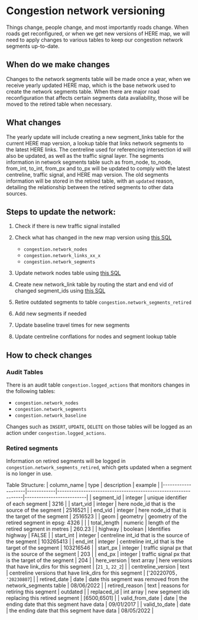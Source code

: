# Congestion network versioning

Things change, people change, and most importantly roads change. When roads get reconfigured, or when we get new versions of HERE map, we will need to apply changes to various tables to keep our congestion network segments up-to-date. 

## When do we make changes

Changes to the network segments table will be made once a year, when we receive yearly updated HERE map, which is the base network used to create the network segments table. When there are major road reconfiguration that affects certain segments data avaliability, those will be moved to the retired table when necessary. 

## What changes

The yearly update will include creating a new segment_links table for the current HERE map version, a lookup table that links network segments to the latest HERE links. The centreline used for referencing intersection id will also be updated, as well as the traffic signal layer. The segments information in network segments table such as from_node, to_node, from_int, to_int, from_px and to_px will be updated to comply with the latest centreline, traffic signal, and HERE map version. The old segments information will be stored in the retired table, with an `updated` reason, detailing the relationship between the retired segments to other data sources.  

## Steps to update the network:

1) Check if there is new traffic signal installed 

2) Check what has changed in the new map version using [this SQL](/sql/update/find_changes)
    - `congestion.network_nodes`
    - `congestion.network_links_xx_x`
    - `congestion.network_segments`

3) Update network nodes table using  [this SQL](/sql/update/update_nodes.sql)

4) Create new network_link table by routing the start and end vid of changed segment_ids using [this SQL](/sql/update/update_links.sql)

5) Retire outdated segments to table `congestion.network_segments_retired`

6) Add new segments if needed

7) Update baseline travel times for new segments

6) Update centreline conflations for nodes and segment lookup table

## How to check changes

### Audit Tables
There is an audit table `congestion.logged_actions` that monitors changes in the following tables:
- `congestion.network_nodes`
- `congestion.network_segments`
- `congestion.network_baseline`

Changes such as `INSERT`, `UPDATE`, `DELETE` on those tables will be logged as an action under `congestion.logged_actions`.

### Retired segments
Information on retired segments will be logged in `congestion.network_segments_retired`, which gets updated when a segment is no longer in use.

Table Structure:
| column_name        | type       | description                                                   | example                  |
|--------------------|------------|---------------------------------------------------------------|--------------------------|
| segment_id         | integer    | unique identifier of each segment                             | 3216                     |
| start_vid          | integer    | here node_id that is the source of the segment                | 2516521                  |
| end_vid            | integer    | here node_id that is the target of the segment                | 2516523                  |
| geom               | geometry   | geometry of the retired segment in epsg: 4326                 |                          |
| total_length       | numeric    | length of the retired segment in metres                       | 260.23                   |
| highway            | boolean    | Identifies highway                                            | FALSE                    |
| start_int          | integer    | centreline int_id that is the source of the segment           | 103265413                |
| end_int            | integer    | centreline int_id that is the target of the segment           | 103216546                |
| start_px           | integer    | traffic signal px that is the source of the segment           | 203                      |
| end_px             | integer    | traffic signal px that is the target of the segment           | 204                      |
| here_version       | text array | here versions that have link_dirs for this segment            | [`21_1`, `22_2`]         |
| centreline_version | text       | centreline versions that have link_dirs for this segment      | ['20220705`, '20230807`] |
| retired_date       | date       | date this segment was removed from the network_segments table | 08/06/2022               |
| retired_reason     | text       | reasons for retiring this segment                             | outdated                 |
| replaced_id        | int array  | new segment ids replacing this retired segment                | [6500,6501]              |
| valid_from_date    | date       | the ending date that this segment have data                   | 09/01/2017               |
| valid_to_date      | date       | the ending date that this segment have data                   | 08/05/2022               |
